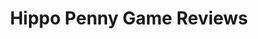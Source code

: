 ---
title: Hippo Penny Game Reviews
layout: scoredetail
permalink: /meta-score/dungeons-of-hinterberg
header:
  teaser: /assets/images/dungeons-of-hinterberg.jpg
  video:
    id: CYgnDq0Mxn8
    provider: youtube
---